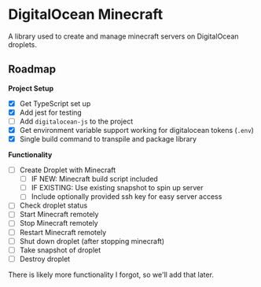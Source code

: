 # DigitalOcean Minecraft

A library used to create and manage minecraft servers on DigitalOcean droplets.

## Roadmap

**Project Setup**

- [x] Get TypeScript set up
- [x] Add jest for testing
- [ ] Add `digitalocean-js` to the project
- [x] Get environment variable support working for digitalocean tokens (`.env`)
- [x] Single build command to transpile and package library

**Functionality**

- [ ] Create Droplet with Minecraft
  - [ ] IF NEW: Minecraft build script included
  - [ ] IF EXISTING: Use existing snapshot to spin up server
  - [ ] Include optionally provided ssh key for easy server access
- [ ] Check droplet status
- [ ] Start Minecraft remotely
- [ ] Stop Minecraft remotely
- [ ] Restart Minecraft remotely
- [ ] Shut down droplet (after stopping minecraft)
- [ ] Take snapshot of droplet
- [ ] Destroy droplet

There is likely more functionality I forgot, so we'll add that later.
